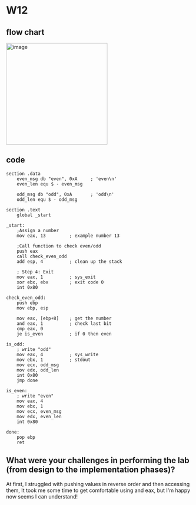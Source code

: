 # W12
## flow chart
<img width="275" alt="image" src="https://github.com/user-attachments/assets/46de68fa-a51a-418b-9ca7-56a9f5723b09" />

## code

```assembly
section .data
    even_msg db "even", 0xA     ; 'even\n'
    even_len equ $ - even_msg

    odd_msg db "odd", 0xA       ; 'odd\n'
    odd_len equ $ - odd_msg

section .text
    global _start

_start:
    ;Assign a number
    mov eax, 13         ; example number 13

    ;Call function to check even/odd
    push eax
    call check_even_odd
    add esp, 4          ; clean up the stack

    ; Step 4: Exit
    mov eax, 1          ; sys_exit
    xor ebx, ebx        ; exit code 0
    int 0x80

check_even_odd:
    push ebp
    mov ebp, esp

    mov eax, [ebp+8]    ; get the number
    and eax, 1          ; check last bit
    cmp eax, 0
    je is_even          ; if 0 then even

is_odd:
    ; write "odd"
    mov eax, 4          ; sys_write
    mov ebx, 1          ; stdout
    mov ecx, odd_msg
    mov edx, odd_len
    int 0x80
    jmp done

is_even:
    ; write "even"
    mov eax, 4
    mov ebx, 1
    mov ecx, even_msg
    mov edx, even_len
    int 0x80

done:
    pop ebp
    ret
```
## What were your challenges in performing the lab (from design to the implementation phases)?
At first, I struggled with pushing values in reverse order and then accessing them, It took me some time to get comfortable using and eax, but I'm happy now seems I can understand!
